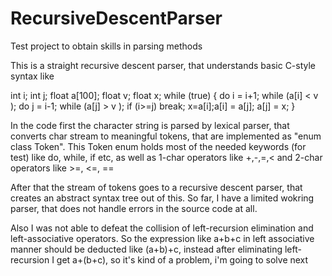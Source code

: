 # RecursiveDescentParser
Test project to obtain skills in parsing methods

This is a straight recursive descent parser, that understands basic C-style syntax like 

int i; int j; float a[100]; float v; float x;
while (true) {
	do i = i+1; while (a[i] < v );
	do j = i-1; while (a[j] > v );
	if (i>=j) break;
	x=a[i];a[i] = a[j]; a[j] = x;
}

In the code first the character string is parsed by lexical parser, that converts char stream to meaningful tokens, that are implemented as
"enum class Token". This Token enum holds most of the needed keywords (for test) like do, while, if etc, as well as 1-char operators 
like  +,-,=,< and 2-char operators like >=, <=, ==

After that the stream of tokens goes to a recursive descent parser, that creates an abstract syntax tree out of this.
So far, I have a limited wokring parser, that does not handle errors in the source code at all. 

Also I was not able to defeat the collision of left-recursion elimination and left-associative operators. So the 
expression like a+b+c in left associative manner should be deducted like (a+b)+c, instead after eliminating left-recursion I get
a+(b+c), so it's kind of a problem, i'm going to solve next


